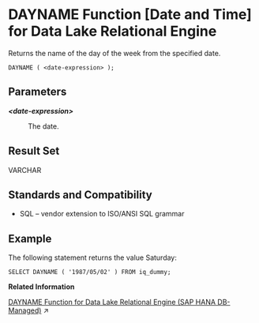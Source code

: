 <!-- loioa549c43b84f21015a569d8e52c4af3f8 -->

# DAYNAME Function \[Date and Time\] for Data Lake Relational Engine

Returns the name of the day of the week from the specified date.



```
DAYNAME ( <date-expression> );
```



<a name="loioa549c43b84f21015a569d8e52c4af3f8__DAYNAME_parameters1"/>

## Parameters


<dl>
<dt><b>

*<date-expression\>*

</b></dt>
<dd>

The date.



</dd>
</dl>



<a name="loioa549c43b84f21015a569d8e52c4af3f8__DAYNAME_returns1"/>

## Result Set

VARCHAR



<a name="loioa549c43b84f21015a569d8e52c4af3f8__DAYNAME_standards1"/>

## Standards and Compatibility

-   SQL – vendor extension to ISO/ANSI SQL grammar



<a name="loioa549c43b84f21015a569d8e52c4af3f8__DAYNAME_example1"/>

## Example

The following statement returns the value Saturday:

```
SELECT DAYNAME ( '1987/05/02' ) FROM iq_dummy;
```

**Related Information**  


[DAYNAME Function for Data Lake Relational Engine (SAP HANA DB-Managed)](https://help.sap.com/viewer/a898e08b84f21015969fa437e89860c8/2024_1_QRC/en-US/be690a0aa62c4e67986070c70f25b3fe.html "Returns the name of the day of the week from the specified date.") :arrow_upper_right:

